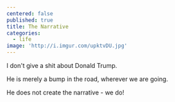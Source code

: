 ```yaml
---
centered: false
published: true
title: The Narrative
categories:
  - life
image: 'http://i.imgur.com/upktvDU.jpg'
---
```

I don't give a shit about Donald Trump.
 
He is merely a bump in the road, 
wherever we are going.
 
He does not create the narrative - 
we do!
